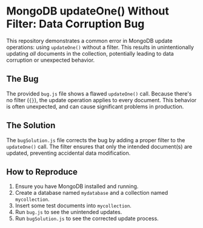 # MongoDB updateOne() Without Filter: Data Corruption Bug

This repository demonstrates a common error in MongoDB update operations: using `updateOne()` without a filter. This results in unintentionally updating *all* documents in the collection, potentially leading to data corruption or unexpected behavior.

## The Bug
The provided `bug.js` file shows a flawed `updateOne()` call.  Because there's no filter (`{}`), the update operation applies to every document.  This behavior is often unexpected, and can cause significant problems in production.

## The Solution
The `bugSolution.js` file corrects the bug by adding a proper filter to the `updateOne()` call. The filter ensures that only the intended document(s) are updated, preventing accidental data modification.

## How to Reproduce
1. Ensure you have MongoDB installed and running.
2. Create a database named `mydatabase` and a collection named `mycollection`.
3. Insert some test documents into `mycollection`.
4. Run `bug.js` to see the unintended updates.
5. Run `bugSolution.js` to see the corrected update process.
